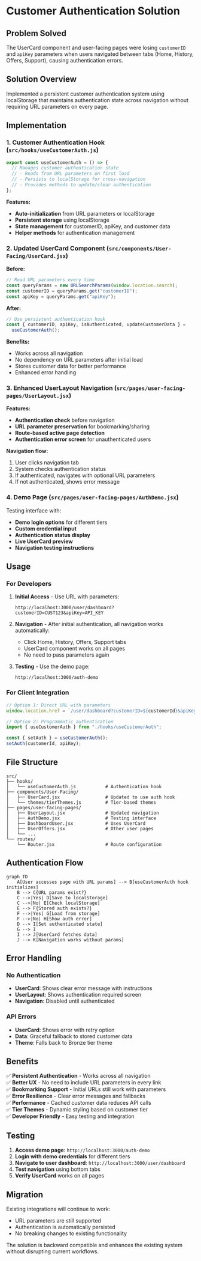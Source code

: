 # Customer Authentication Solution

## Problem Solved

The UserCard component and user-facing pages were losing `customerID` and `apiKey` parameters when users navigated between tabs (Home, History, Offers, Support), causing authentication errors.

## Solution Overview

Implemented a persistent customer authentication system using localStorage that maintains authentication state across navigation without requiring URL parameters on every page.

## Implementation

### 1. Customer Authentication Hook (`src/hooks/useCustomerAuth.js`)

```javascript
export const useCustomerAuth = () => {
  // Manages customer authentication state
  // - Reads from URL parameters on first load
  // - Persists to localStorage for cross-navigation
  // - Provides methods to update/clear authentication
};
```

**Features:**

- **Auto-initialization** from URL parameters or localStorage
- **Persistent storage** using localStorage
- **State management** for customerID, apiKey, and customer data
- **Helper methods** for authentication management

### 2. Updated UserCard Component (`src/components/User-Facing/UserCard.jsx`)

**Before:**

```javascript
// Read URL parameters every time
const queryParams = new URLSearchParams(window.location.search);
const customerID = queryParams.get("customerID");
const apiKey = queryParams.get("apiKey");
```

**After:**

```javascript
// Use persistent authentication hook
const { customerID, apiKey, isAuthenticated, updateCustomerData } =
  useCustomerAuth();
```

**Benefits:**

- Works across all navigation
- No dependency on URL parameters after initial load
- Stores customer data for better performance
- Enhanced error handling

### 3. Enhanced UserLayout Navigation (`src/pages/user-facing-pages/UserLayout.jsx`)

**Features:**

- **Authentication check** before navigation
- **URL parameter preservation** for bookmarking/sharing
- **Route-based active page detection**
- **Authentication error screen** for unauthenticated users

**Navigation flow:**

1. User clicks navigation tab
2. System checks authentication status
3. If authenticated, navigates with optional URL parameters
4. If not authenticated, shows error message

### 4. Demo Page (`src/pages/user-facing-pages/AuthDemo.jsx`)

Testing interface with:

- **Demo login options** for different tiers
- **Custom credential input**
- **Authentication status display**
- **Live UserCard preview**
- **Navigation testing instructions**

## Usage

### For Developers

1. **Initial Access** - Use URL with parameters:

   ```
   http://localhost:3000/user/dashboard?customerID=CUST123&apiKey=API_KEY
   ```

2. **Navigation** - After initial authentication, all navigation works automatically:

   - Click Home, History, Offers, Support tabs
   - UserCard component works on all pages
   - No need to pass parameters again

3. **Testing** - Use the demo page:
   ```
   http://localhost:3000/auth-demo
   ```

### For Client Integration

```javascript
// Option 1: Direct URL with parameters
window.location.href = `/user/dashboard?customerID=${customerId}&apiKey=${apiKey}`;

// Option 2: Programmatic authentication
import { useCustomerAuth } from "./hooks/useCustomerAuth";

const { setAuth } = useCustomerAuth();
setAuth(customerId, apiKey);
```

## File Structure

```
src/
├── hooks/
│   └── useCustomerAuth.js           # Authentication hook
├── components/User-Facing/
│   ├── UserCard.jsx                 # Updated to use auth hook
│   └── themes/tierThemes.js         # Tier-based themes
├── pages/user-facing-pages/
│   ├── UserLayout.jsx               # Updated navigation
│   ├── AuthDemo.jsx                 # Testing interface
│   ├── DashboardUser.jsx            # Uses UserCard
│   ├── UserOffers.jsx               # Other user pages
│   └── ...
└── routes/
    └── Router.jsx                   # Route configuration
```

## Authentication Flow

```mermaid
graph TD
    A[User accesses page with URL params] --> B[useCustomerAuth hook initializes]
    B --> C{URL params exist?}
    C -->|Yes| D[Save to localStorage]
    C -->|No| E[Check localStorage]
    E --> F{Stored auth exists?}
    F -->|Yes| G[Load from storage]
    F -->|No| H[Show auth error]
    D --> I[Set authenticated state]
    G --> I
    I --> J[UserCard fetches data]
    J --> K[Navigation works without params]
```

## Error Handling

### No Authentication

- **UserCard**: Shows clear error message with instructions
- **UserLayout**: Shows authentication required screen
- **Navigation**: Disabled until authenticated

### API Errors

- **UserCard**: Shows error with retry option
- **Data**: Graceful fallback to stored customer data
- **Theme**: Falls back to Bronze tier theme

## Benefits

✅ **Persistent Authentication** - Works across all navigation  
✅ **Better UX** - No need to include URL parameters in every link  
✅ **Bookmarking Support** - Initial URLs still work with parameters  
✅ **Error Resilience** - Clear error messages and fallbacks  
✅ **Performance** - Cached customer data reduces API calls  
✅ **Tier Themes** - Dynamic styling based on customer tier  
✅ **Developer Friendly** - Easy testing and integration

## Testing

1. **Access demo page**: `http://localhost:3000/auth-demo`
2. **Login with demo credentials** for different tiers
3. **Navigate to user dashboard**: `http://localhost:3000/user/dashboard`
4. **Test navigation** using bottom tabs
5. **Verify UserCard** works on all pages

## Migration

Existing integrations will continue to work:

- URL parameters are still supported
- Authentication is automatically persisted
- No breaking changes to existing functionality

The solution is backward compatible and enhances the existing system without disrupting current workflows.
